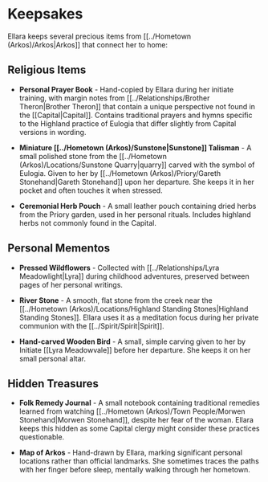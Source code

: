 # Keepsakes

Ellara keeps several precious items from [[../Hometown (Arkos)/Arkos|Arkos]] that connect her to home:

## Religious Items

- **Personal Prayer Book** - Hand-copied by Ellara during her initiate training, with margin notes from [[../Relationships/Brother Theron|Brother Theron]] that contain a unique perspective not found in the [[Capital|Capital]]. Contains traditional prayers and hymns specific to the Highland practice of Eulogia that differ slightly from Capital versions in wording.

- **Miniature [[../Hometown (Arkos)/Sunstone|Sunstone]] Talisman** - A small polished stone from the [[../Hometown (Arkos)/Locations/Sunstone Quarry|quarry]] carved with the symbol of Eulogia. Given to her by [[../Hometown (Arkos)/Priory/Gareth Stonehand|Gareth Stonehand]] upon her departure. She keeps it in her pocket and often touches it when stressed.

- **Ceremonial Herb Pouch** - A small leather pouch containing dried herbs from the Priory garden, used in her personal rituals. Includes highland herbs not commonly found in the Capital.

## Personal Mementos

- **Pressed Wildflowers** - Collected with [[../Relationships/Lyra Meadowlight|Lyra]] during childhood adventures, preserved between pages of her personal writings.

- **River Stone** - A smooth, flat stone from the creek near the [[../Hometown (Arkos)/Locations/Highland Standing Stones|Highland Standing Stones]]. Ellara uses it as a meditation focus during her private communion with the [[../Spirit/Spirit|Spirit]].

- **Hand-carved Wooden Bird** - A small, simple carving given to her by Initiate [[Lyra Meadowvale]] before her departure. She keeps it on her small personal altar.

## Hidden Treasures

- **Folk Remedy Journal** - A small notebook containing traditional remedies learned from watching [[../Hometown (Arkos)/Town People/Morwen Stonehand|Morwen Stonehand]], despite her fear of the woman. Ellara keeps this hidden as some Capital clergy might consider these practices questionable.

- **Map of Arkos** - Hand-drawn by Ellara, marking significant personal locations rather than official landmarks. She sometimes traces the paths with her finger before sleep, mentally walking through her hometown.